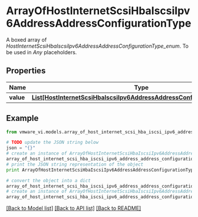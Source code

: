 # ArrayOfHostInternetScsiHbaIscsiIpv6AddressAddressConfigurationType

A boxed array of *HostInternetScsiHbaIscsiIpv6AddressAddressConfigurationType_enum*. To be used in *Any* placeholders. 

## Properties
Name | Type | Description | Notes
------------ | ------------- | ------------- | -------------
**value** | [**List[HostInternetScsiHbaIscsiIpv6AddressAddressConfigurationTypeEnum]**](HostInternetScsiHbaIscsiIpv6AddressAddressConfigurationTypeEnum.md) |  | 

## Example

```python
from vmware_vi.models.array_of_host_internet_scsi_hba_iscsi_ipv6_address_address_configuration_type import ArrayOfHostInternetScsiHbaIscsiIpv6AddressAddressConfigurationType

# TODO update the JSON string below
json = "{}"
# create an instance of ArrayOfHostInternetScsiHbaIscsiIpv6AddressAddressConfigurationType from a JSON string
array_of_host_internet_scsi_hba_iscsi_ipv6_address_address_configuration_type_instance = ArrayOfHostInternetScsiHbaIscsiIpv6AddressAddressConfigurationType.from_json(json)
# print the JSON string representation of the object
print ArrayOfHostInternetScsiHbaIscsiIpv6AddressAddressConfigurationType.to_json()

# convert the object into a dict
array_of_host_internet_scsi_hba_iscsi_ipv6_address_address_configuration_type_dict = array_of_host_internet_scsi_hba_iscsi_ipv6_address_address_configuration_type_instance.to_dict()
# create an instance of ArrayOfHostInternetScsiHbaIscsiIpv6AddressAddressConfigurationType from a dict
array_of_host_internet_scsi_hba_iscsi_ipv6_address_address_configuration_type_form_dict = array_of_host_internet_scsi_hba_iscsi_ipv6_address_address_configuration_type.from_dict(array_of_host_internet_scsi_hba_iscsi_ipv6_address_address_configuration_type_dict)
```
[[Back to Model list]](../README.md#documentation-for-models) [[Back to API list]](../README.md#documentation-for-api-endpoints) [[Back to README]](../README.md)


